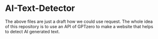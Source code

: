 # AI-Text-Detector
The above files are just a draft how we could use request. 
The whole idea of this repository is to use an API of GPTzero to make a website that helps to detect AI generated text.
